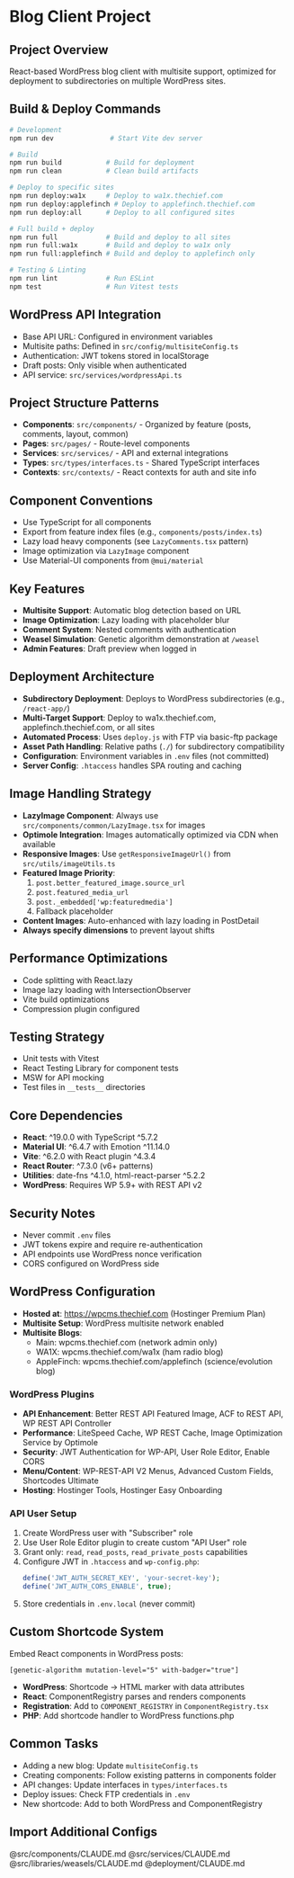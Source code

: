 # Blog Client Project

## Project Overview
React-based WordPress blog client with multisite support, optimized for deployment to subdirectories on multiple WordPress sites.

## Build & Deploy Commands
```bash
# Development
npm run dev              # Start Vite dev server

# Build
npm run build           # Build for deployment
npm run clean           # Clean build artifacts

# Deploy to specific sites
npm run deploy:wa1x     # Deploy to wa1x.thechief.com
npm run deploy:applefinch # Deploy to applefinch.thechief.com
npm run deploy:all      # Deploy to all configured sites

# Full build + deploy
npm run full            # Build and deploy to all sites
npm run full:wa1x       # Build and deploy to wa1x only
npm run full:applefinch # Build and deploy to applefinch only

# Testing & Linting
npm run lint            # Run ESLint
npm test                # Run Vitest tests
```

## WordPress API Integration
- Base API URL: Configured in environment variables
- Multisite paths: Defined in `src/config/multisiteConfig.ts`
- Authentication: JWT tokens stored in localStorage
- Draft posts: Only visible when authenticated
- API service: `src/services/wordpressApi.ts`

## Project Structure Patterns
- **Components**: `src/components/` - Organized by feature (posts, comments, layout, common)
- **Pages**: `src/pages/` - Route-level components
- **Services**: `src/services/` - API and external integrations
- **Types**: `src/types/interfaces.ts` - Shared TypeScript interfaces
- **Contexts**: `src/contexts/` - React contexts for auth and site info

## Component Conventions
- Use TypeScript for all components
- Export from feature index files (e.g., `components/posts/index.ts`)
- Lazy load heavy components (see `LazyComments.tsx` pattern)
- Image optimization via `LazyImage` component
- Use Material-UI components from `@mui/material`

## Key Features
- **Multisite Support**: Automatic blog detection based on URL
- **Image Optimization**: Lazy loading with placeholder blur
- **Comment System**: Nested comments with authentication
- **Weasel Simulation**: Genetic algorithm demonstration at `/weasel`
- **Admin Features**: Draft preview when logged in

## Deployment Architecture
- **Subdirectory Deployment**: Deploys to WordPress subdirectories (e.g., `/react-app/`)
- **Multi-Target Support**: Deploy to wa1x.thechief.com, applefinch.thechief.com, or all sites
- **Automated Process**: Uses `deploy.js` with FTP via basic-ftp package
- **Asset Path Handling**: Relative paths (`./`) for subdirectory compatibility
- **Configuration**: Environment variables in `.env` files (not committed)
- **Server Config**: `.htaccess` handles SPA routing and caching

## Image Handling Strategy
- **LazyImage Component**: Always use `src/components/common/LazyImage.tsx` for images
- **Optimole Integration**: Images automatically optimized via CDN when available
- **Responsive Images**: Use `getResponsiveImageUrl()` from `src/utils/imageUtils.ts`
- **Featured Image Priority**:
  1. `post.better_featured_image.source_url`
  2. `post.featured_media_url`
  3. `post._embedded['wp:featuredmedia']`
  4. Fallback placeholder
- **Content Images**: Auto-enhanced with lazy loading in PostDetail
- **Always specify dimensions** to prevent layout shifts

## Performance Optimizations
- Code splitting with React.lazy
- Image lazy loading with IntersectionObserver
- Vite build optimizations
- Compression plugin configured

## Testing Strategy
- Unit tests with Vitest
- React Testing Library for component tests
- MSW for API mocking
- Test files in `__tests__` directories

## Core Dependencies
- **React**: ^19.0.0 with TypeScript ^5.7.2
- **Material UI**: ^6.4.7 with Emotion ^11.14.0
- **Vite**: ^6.2.0 with React plugin ^4.3.4
- **React Router**: ^7.3.0 (v6+ patterns)
- **Utilities**: date-fns ^4.1.0, html-react-parser ^5.2.2
- **WordPress**: Requires WP 5.9+ with REST API v2

## Security Notes
- Never commit `.env` files
- JWT tokens expire and require re-authentication
- API endpoints use WordPress nonce verification
- CORS configured on WordPress side

## WordPress Configuration
- **Hosted at**: https://wpcms.thechief.com (Hostinger Premium Plan)
- **Multisite Setup**: WordPress multisite network enabled
- **Multisite Blogs**: 
  - Main: wpcms.thechief.com (network admin only)
  - WA1X: wpcms.thechief.com/wa1x (ham radio blog)
  - AppleFinch: wpcms.thechief.com/applefinch (science/evolution blog)

### WordPress Plugins
- **API Enhancement**: Better REST API Featured Image, ACF to REST API, WP REST API Controller
- **Performance**: LiteSpeed Cache, WP REST Cache, Image Optimization Service by Optimole
- **Security**: JWT Authentication for WP-API, User Role Editor, Enable CORS
- **Menu/Content**: WP-REST-API V2 Menus, Advanced Custom Fields, Shortcodes Ultimate
- **Hosting**: Hostinger Tools, Hostinger Easy Onboarding

### API User Setup
1. Create WordPress user with "Subscriber" role
2. Use User Role Editor plugin to create custom "API User" role
3. Grant only: `read`, `read_posts`, `read_private_posts` capabilities
4. Configure JWT in `.htaccess` and `wp-config.php`:
   ```php
   define('JWT_AUTH_SECRET_KEY', 'your-secret-key');
   define('JWT_AUTH_CORS_ENABLE', true);
   ```
5. Store credentials in `.env.local` (never commit)

## Custom Shortcode System
Embed React components in WordPress posts:
```
[genetic-algorithm mutation-level="5" with-badger="true"]
```
- **WordPress**: Shortcode → HTML marker with data attributes
- **React**: ComponentRegistry parses and renders components
- **Registration**: Add to `COMPONENT_REGISTRY` in `ComponentRegistry.tsx`
- **PHP**: Add shortcode handler to WordPress functions.php

## Common Tasks
- Adding a new blog: Update `multisiteConfig.ts`
- Creating components: Follow existing patterns in components folder
- API changes: Update interfaces in `types/interfaces.ts`
- Deploy issues: Check FTP credentials in `.env`
- New shortcode: Add to both WordPress and ComponentRegistry

## Import Additional Configs
@src/components/CLAUDE.md
@src/services/CLAUDE.md
@src/libraries/weasels/CLAUDE.md
@deployment/CLAUDE.md